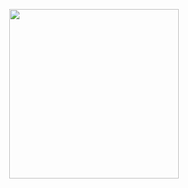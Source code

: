 <p align="center"><img src="https://static.fontstand.com/assets/Uploads/Foundry/74/Aa/_resampled/SetHeightWyI0MDAiLCI0MDAiXQ/AR-DCHYJianWeiGBPro-BD-Aa-21baee1795b83c69d0f5efdbd7ae48fd.png" width="300px"></p>

